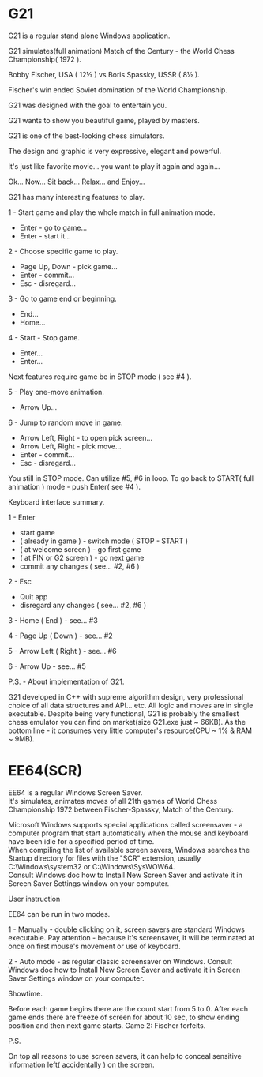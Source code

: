 # G21

G21 is a regular stand alone Windows application.

G21 simulates(full animation) Match of the Century - the World Chess Championship( 1972 ).

Bobby Fischer, USA ( 12½ ) vs Boris Spassky, USSR ( 8½ ).

Fischer's win ended Soviet domination of the World Championship.

G21 was designed with the goal to entertain you.

G21 wants to show you beautiful game, played by masters.

G21 is one of the best-looking chess simulators.

The design and graphic is very expressive, elegant and powerful.

It's just like favorite movie... you want to play it again and again...

Ok... Now... Sit back... Relax... and Enjoy...

G21 has many interesting features to play.

1 - Start game and play the whole match in full animation mode.
   - Enter - go to game...
   - Enter - start it...

2 - Choose specific game to play. 
   - Page Up, Down - pick game...
   - Enter - commit...
   - Esc - disregard...

3 - Go to game end or beginning.
   - End...
   - Home...   

4 - Start - Stop game. 
   - Enter...
   - Enter...

Next features require game be in STOP mode ( see #4 ).

5 - Play one-move animation. 
   - Arrow Up... 
  
6 - Jump to random move in game.
   - Arrow Left, Right - to open pick screen...
   - Arrow Left, Right - pick move...
   - Enter - commit...
   - Esc - disregard...

You still in STOP mode. Can utilize #5, #6 in loop. To go back to START( full animation ) mode - push Enter( see #4 ). 
                 
Keyboard interface summary.

1 - Enter
  - start game
  - ( already in game ) - switch mode ( STOP - START )   
  - ( at welcome screen ) - go first game
  - ( at FIN or G2 screen ) - go next game
  - commit any changes ( see... #2, #6 )
 
2 - Esc
  - Quit app
  - disregard any changes ( see... #2, #6 )

3 - Home ( End ) - see... #3  

4 - Page Up ( Down ) -  see... #2

5 - Arrow Left ( Right )  -  see... #6

6 - Arrow Up    -  see... #5

P.S. - About implementation of G21.

G21 developed in C++ with supreme algorithm design, very professional choice of all data structures and API... etc.
All logic and moves are in single executable. 
Despite being very functional, G21 is probably the smallest chess emulator you can find on market(size G21.exe just ~ 66KB).
As the bottom line - it consumes very little computer's resource(CPU ~ 1% & RAM ~ 9MB).

# EE64(SCR)

EE64 is a regular Windows Screen Saver.  
It's simulates, animates moves of all 21th games of World Chess Championship 1972 between Fischer-Spassky, Match of the Century.

Microsoft Windows supports special applications called screensaver - a computer program that start automatically when the mouse and keyboard have been idle
for a specified period of time.  
When compiling the list of available screen savers, Windows searches the Startup directory for files with the "SCR" extension, usually C:\Windows\system32 
or C:\Windows\SysWOW64.  
Consult Windows doc how to Install New Screen Saver and activate it in Screen Saver Settings window on your computer.

User instruction

EE64 can be run in two modes.

1 - Manually - double clicking on it, screen savers are standard Windows executable.   Pay attention - because it's screensaver, it will be terminated at         once on first mouse's movement or use of keyboard.

2 - Auto mode - as regular classic screensaver on Windows.   Consult Windows doc how to Install New Screen Saver and activate it in Screen Saver Settings         window on your computer.  
      
Showtime.

Before each game begins there are the count start from 5 to 0.   After each game ends there are freeze of screen for about 10 sec, to show ending position and then next game starts.   Game 2: Fischer forfeits.

P.S.

On top all reasons to use screen savers, it can help to conceal sensitive information left( accidentally ) on the screen.
